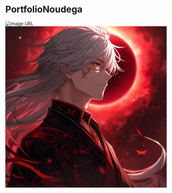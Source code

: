 ﻿# PortfolioNoudega
![image URL](https://github.com/u5396525200-boop/PortfolioNoudega/blob/main/assets/image/img1.jpg?raw=true)
![image URL](https://github.com/u5396525200-boop/PortfolioNoudega/blob/main/assets/image/Lucid_Origin_animestyle_male_blood_mage_in_side_profile_view_w_3.jpg?raw=true)
